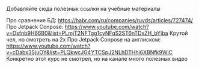 Добавляйте сюда полезнык ссылки на учебные материалы

Про сравнение БД:
https://habr.com/ru/companies/ruvds/articles/727474/
Про Jetpack Conpose:
https://www.youtube.com/watch?v=Dsfnb9H66B0&list=PLmjT2NFTgg1cyNFqS2ST6nTDxZH_bYjba Крутой чел, но смотреть на 2x
Про Jetpack Conpose на англиском:
https://www.youtube.com/watch?v=cDabx3SjuOY&list=PLQkwcJG4YTCSpJ2NLhDTHhi6XBNfk9WiC Конкретно этот курс не смотрел, но на канале много полезных видео 

